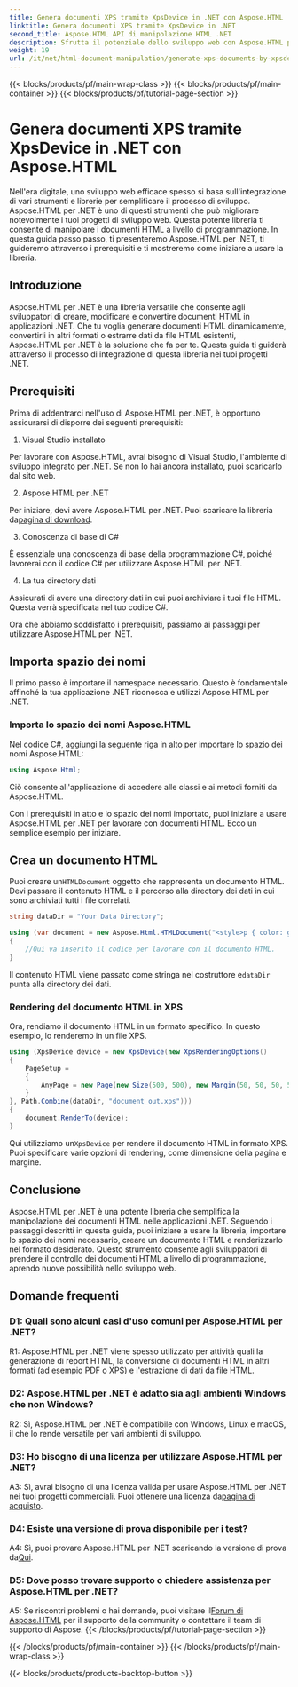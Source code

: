 ```yaml
---
title: Genera documenti XPS tramite XpsDevice in .NET con Aspose.HTML
linktitle: Genera documenti XPS tramite XpsDevice in .NET
second_title: Aspose.HTML API di manipolazione HTML .NET
description: Sfrutta il potenziale dello sviluppo web con Aspose.HTML per .NET. Crea, converti e manipola documenti HTML con facilità.
weight: 19
url: /it/net/html-document-manipulation/generate-xps-documents-by-xpsdevice/
---
```


{{< blocks/products/pf/main-wrap-class >}}
{{< blocks/products/pf/main-container >}}
{{< blocks/products/pf/tutorial-page-section >}}

# Genera documenti XPS tramite XpsDevice in .NET con Aspose.HTML


Nell'era digitale, uno sviluppo web efficace spesso si basa sull'integrazione di vari strumenti e librerie per semplificare il processo di sviluppo. Aspose.HTML per .NET è uno di questi strumenti che può migliorare notevolmente i tuoi progetti di sviluppo web. Questa potente libreria ti consente di manipolare i documenti HTML a livello di programmazione. In questa guida passo passo, ti presenteremo Aspose.HTML per .NET, ti guideremo attraverso i prerequisiti e ti mostreremo come iniziare a usare la libreria.

## Introduzione

Aspose.HTML per .NET è una libreria versatile che consente agli sviluppatori di creare, modificare e convertire documenti HTML in applicazioni .NET. Che tu voglia generare documenti HTML dinamicamente, convertirli in altri formati o estrarre dati da file HTML esistenti, Aspose.HTML per .NET è la soluzione che fa per te. Questa guida ti guiderà attraverso il processo di integrazione di questa libreria nei tuoi progetti .NET.

## Prerequisiti

Prima di addentrarci nell'uso di Aspose.HTML per .NET, è opportuno assicurarsi di disporre dei seguenti prerequisiti:

1. Visual Studio installato

Per lavorare con Aspose.HTML, avrai bisogno di Visual Studio, l'ambiente di sviluppo integrato per .NET. Se non lo hai ancora installato, puoi scaricarlo dal sito web.

2. Aspose.HTML per .NET

 Per iniziare, devi avere Aspose.HTML per .NET. Puoi scaricare la libreria da[pagina di download](https://releases.aspose.com/html/net/).

3. Conoscenza di base di C#

È essenziale una conoscenza di base della programmazione C#, poiché lavorerai con il codice C# per utilizzare Aspose.HTML per .NET.

4. La tua directory dati

Assicurati di avere una directory dati in cui puoi archiviare i tuoi file HTML. Questa verrà specificata nel tuo codice C#.

Ora che abbiamo soddisfatto i prerequisiti, passiamo ai passaggi per utilizzare Aspose.HTML per .NET.

## Importa spazio dei nomi

Il primo passo è importare il namespace necessario. Questo è fondamentale affinché la tua applicazione .NET riconosca e utilizzi Aspose.HTML per .NET.

### Importa lo spazio dei nomi Aspose.HTML

Nel codice C#, aggiungi la seguente riga in alto per importare lo spazio dei nomi Aspose.HTML:

```csharp
using Aspose.Html;
```

Ciò consente all'applicazione di accedere alle classi e ai metodi forniti da Aspose.HTML.

Con i prerequisiti in atto e lo spazio dei nomi importato, puoi iniziare a usare Aspose.HTML per .NET per lavorare con documenti HTML. Ecco un semplice esempio per iniziare.

## Crea un documento HTML

 Puoi creare un`HTMLDocument` oggetto che rappresenta un documento HTML. Devi passare il contenuto HTML e il percorso alla directory dei dati in cui sono archiviati tutti i file correlati.

```csharp
string dataDir = "Your Data Directory";

using (var document = new Aspose.Html.HTMLDocument("<style>p { color: green; }</style><p>my first paragraph</p>", dataDir))
{
    //Qui va inserito il codice per lavorare con il documento HTML.
}
```

 Il contenuto HTML viene passato come stringa nel costruttore e`dataDir` punta alla directory dei dati.

### Rendering del documento HTML in XPS

Ora, rendiamo il documento HTML in un formato specifico. In questo esempio, lo renderemo in un file XPS.

```csharp
using (XpsDevice device = new XpsDevice(new XpsRenderingOptions()
{
    PageSetup =
    {
        AnyPage = new Page(new Size(500, 500), new Margin(50, 50, 50, 50))
    }
}, Path.Combine(dataDir, "document_out.xps")))
{
    document.RenderTo(device);
}
```

 Qui utilizziamo un`XpsDevice` per rendere il documento HTML in formato XPS. Puoi specificare varie opzioni di rendering, come dimensione della pagina e margine.

## Conclusione

Aspose.HTML per .NET è una potente libreria che semplifica la manipolazione dei documenti HTML nelle applicazioni .NET. Seguendo i passaggi descritti in questa guida, puoi iniziare a usare la libreria, importare lo spazio dei nomi necessario, creare un documento HTML e renderizzarlo nel formato desiderato. Questo strumento consente agli sviluppatori di prendere il controllo dei documenti HTML a livello di programmazione, aprendo nuove possibilità nello sviluppo web.

## Domande frequenti

### D1: Quali sono alcuni casi d'uso comuni per Aspose.HTML per .NET?

R1: Aspose.HTML per .NET viene spesso utilizzato per attività quali la generazione di report HTML, la conversione di documenti HTML in altri formati (ad esempio PDF o XPS) e l'estrazione di dati da file HTML.

### D2: Aspose.HTML per .NET è adatto sia agli ambienti Windows che non Windows?

R2: Sì, Aspose.HTML per .NET è compatibile con Windows, Linux e macOS, il che lo rende versatile per vari ambienti di sviluppo.

### D3: Ho bisogno di una licenza per utilizzare Aspose.HTML per .NET?

 A3: Sì, avrai bisogno di una licenza valida per usare Aspose.HTML per .NET nei tuoi progetti commerciali. Puoi ottenere una licenza da[pagina di acquisto](https://purchase.aspose.com/buy).

### D4: Esiste una versione di prova disponibile per i test?

 A4: Sì, puoi provare Aspose.HTML per .NET scaricando la versione di prova da[Qui](https://releases.aspose.com/).

### D5: Dove posso trovare supporto o chiedere assistenza per Aspose.HTML per .NET?

 A5: Se riscontri problemi o hai domande, puoi visitare il[Forum di Aspose.HTML](https://forum.aspose.com/) per il supporto della community o contattare il team di supporto di Aspose.
{{< /blocks/products/pf/tutorial-page-section >}}

{{< /blocks/products/pf/main-container >}}
{{< /blocks/products/pf/main-wrap-class >}}

{{< blocks/products/products-backtop-button >}}
